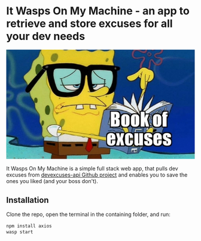 # It Wasps On My Machine - an app to retrieve and store excuses for all your dev needs

![Sponge Bob picks an excuse for today's stand-up](../../../web/static/img/sponge-bob-excuses.jpg)

It Wasps On My Machine is a simple full stack web app, that pulls dev excuses from [
devexcuses-api Github project](https://github.com/michelegera/devexcuses-api) and enables you to save the ones you liked (and your boss don't).

## Installation

Clone the repo, open the terminal in the containing folder, and run:

    npm install axios
    wasp start